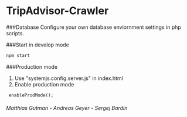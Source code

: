 # TripAdvisor-Crawler

###Database
Configure your own database enviornment settings in php scripts.


###Start in develop mode
```bash
npm start
```

###Production mode
1. Use "systemjs.config.server.js" in index.html
2. Enable production mode
```angular2
 enableProdMode();
```

###### Matthias Gutman - Andreas Geyer - Sergej Bardin
